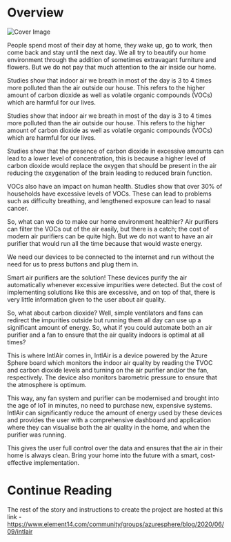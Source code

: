 # Overview
![Cover Image](https://www.element14.com/community/servlet/JiveServlet/showImage/38-35504-885484/Cover+Image.jpg)

People spend most of their day at home, they wake up, go to work, then come back and stay until the next day. We all try to beautify our home environment through the addition of sometimes extravagant furniture and flowers. But we do not pay that much attention to the air inside our home.

Studies show that indoor air we breath in most of the day is 3 to 4 times more polluted than the air outside our house. This refers to the higher amount of carbon dioxide as well as volatile organic compounds (VOCs) which are harmful for our lives.

Studies show that indoor air we breath in most of the day is 3 to 4 times more polluted than the air outside our house. This refers to the higher amount of carbon dioxide as well as volatile organic compounds (VOCs) which are harmful for our lives.

Studies show that the presence of carbon dioxide in excessive amounts can lead to a lower level of concentration, this is because a higher level of carbon dioxide would replace the oxygen that should be present in the air reducing the oxygenation of the brain leading to reduced brain function.

VOCs also have an impact on human health. Studies show that over 30% of households have excessive levels of VOCs. These can lead to problems such as difficulty breathing, and lengthened exposure can lead to nasal cancer.

So, what can we do to make our home environment healthier? Air purifiers can filter the VOCs out of the air easily, but there is a catch; the cost of modern air purifiers can be quite high. But we do not want to have an air purifier that would run all the time because that would waste energy.

We need our devices to be connected to the internet and run without the need for us to press buttons and plug them in.

Smart air purifiers are the solution! These devices purify the air automatically whenever excessive impurities were detected. But the cost of implementing solutions like this are excessive, and on top of that, there is very little information given to the user about air quality.

So, what about carbon dioxide? Well, simple ventilators and fans can redirect the impurities outside but running them all day can use up a significant amount of energy. So, what if you could automate both an air purifier and a fan to ensure that the air quality indoors is optimal at all times?

This is where IntlAir comes in, IntlAir is a device powered by the Azure Sphere board which monitors the indoor air quality by reading the TVOC and carbon dioxide levels and turning on the air purifier and/or the fan, respectively. The device also monitors barometric pressure to ensure that the atmosphere is optimum.

This way, any fan system and purifier can be modernised and brought into the age of IoT in minutes, no need to purchase new, expensive systems. IntlAir can significantly reduce the amount of energy used by these devices and provides the user with a comprehensive dashboard and application where they can visualise both the air quality in the home, and when the purifier was running.

This gives the user full control over the data and ensures that the air in their home is always clean. Bring your home into the future with a smart, cost-effective implementation.

# Continue Reading
The rest of the story and instructions to create the project are hosted at this link - https://www.element14.com/community/groups/azuresphere/blog/2020/06/09/intlair
